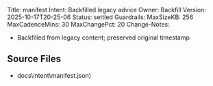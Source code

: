 Title: manifest
Intent: Backfilled legacy advice
Owner: Backfill
Version: 2025-10-17T20-25-06
Status: settled
Guardrails:
  MaxSizeKB: 256
  MaxCadenceMins: 30
  MaxChangePct: 20
Change-Notes:
  - Backfilled from legacy content; preserved original timestamp

## Source Files
- docs\intent\manifest.json)
